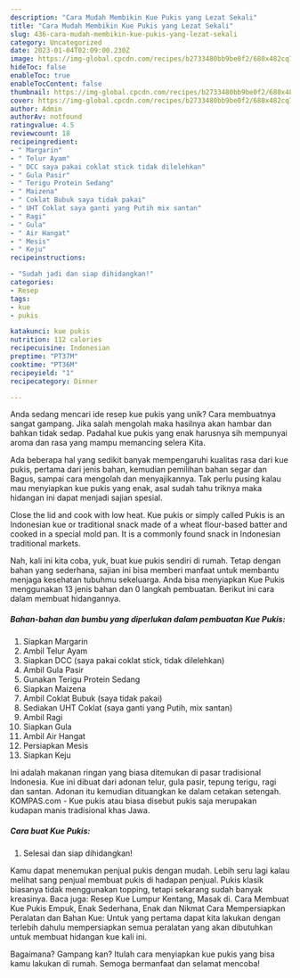 ```yaml
---
description: "Cara Mudah Membikin Kue Pukis yang Lezat Sekali"
title: "Cara Mudah Membikin Kue Pukis yang Lezat Sekali"
slug: 436-cara-mudah-membikin-kue-pukis-yang-lezat-sekali
category: Uncategorized
date: 2023-01-04T02:09:00.230Z
image: https://img-global.cpcdn.com/recipes/b2733480bb9be0f2/680x482cq70/kue-pukis-foto-resep-utama.jpg
hideToc: false
enableToc: true
enableTocContent: false
thumbnail: https://img-global.cpcdn.com/recipes/b2733480bb9be0f2/680x482cq70/kue-pukis-foto-resep-utama.jpg
cover: https://img-global.cpcdn.com/recipes/b2733480bb9be0f2/680x482cq70/kue-pukis-foto-resep-utama.jpg
author: Admin
authorAv: notfound
ratingvalue: 4.5
reviewcount: 18
recipeingredient:
- " Margarin"
- " Telur Ayam"
- " DCC saya pakai coklat stick tidak dilelehkan"
- " Gula Pasir"
- " Terigu Protein Sedang"
- " Maizena"
- " Coklat Bubuk saya tidak pakai"
- " UHT Coklat saya ganti yang Putih mix santan"
- " Ragi"
- " Gula"
- " Air Hangat"
- " Mesis"
- " Keju"
recipeinstructions:

- "Sudah jadi dan siap dihidangkan!"
categories:
- Resep
tags:
- kue
- pukis

katakunci: kue pukis 
nutrition: 112 calories
recipecuisine: Indonesian
preptime: "PT37M"
cooktime: "PT36M"
recipeyield: "1"
recipecategory: Dinner

---
```





Anda sedang mencari ide resep kue pukis yang unik? Cara membuatnya sangat gampang. Jika salah mengolah maka hasilnya akan hambar dan bahkan tidak sedap. Padahal kue pukis yang enak harusnya sih mempunyai aroma dan rasa yang mampu memancing selera Kita.





Ada beberapa hal yang sedikit banyak mempengaruhi kualitas rasa dari kue pukis, pertama dari jenis bahan, kemudian pemilihan bahan segar dan Bagus, sampai cara mengolah dan menyajikannya. Tak perlu pusing kalau mau menyiapkan kue pukis yang enak,      asal sudah tahu triknya maka hidangan ini dapat menjadi sajian spesial.














Close the lid and cook with low heat. Kue pukis or simply called Pukis is an Indonesian kue or traditional snack made of a wheat flour-based batter and cooked in a special mold pan. It is a commonly found snack in Indonesian traditional markets.






Nah, kali ini kita coba, yuk, buat kue pukis sendiri di rumah. Tetap dengan bahan yang sederhana, sajian ini bisa memberi manfaat untuk membantu menjaga kesehatan tubuhmu sekeluarga. Anda bisa menyiapkan Kue Pukis menggunakan 13 jenis bahan dan 0 langkah pembuatan. Berikut ini cara dalam membuat hidangannya.

<!--inarticleads1-->

##### Bahan-bahan dan bumbu yang diperlukan dalam pembuatan Kue Pukis:

1. Siapkan  Margarin
1. Ambil  Telur Ayam
1. Siapkan  DCC (saya pakai coklat stick, tidak dilelehkan)
1. Ambil  Gula Pasir
1. Gunakan  Terigu Protein Sedang
1. Siapkan  Maizena
1. Ambil  Coklat Bubuk (saya tidak pakai)
1. Sediakan  UHT Coklat (saya ganti yang Putih, mix santan)
1. Ambil  Ragi
1. Siapkan  Gula
1. Ambil  Air Hangat
1. Persiapkan  Mesis
1. Siapkan  Keju


Ini adalah makanan ringan yang biasa ditemukan di pasar tradisional Indonesia. Kue ini dibuat dari adonan telur, gula pasir, tepung terigu, ragi dan santan. Adonan itu kemudian dituangkan ke dalam cetakan setengah. KOMPAS.com - Kue pukis atau biasa disebut pukis saja merupakan kudapan manis tradisional khas Jawa. 

<!--inarticleads2-->

##### Cara buat Kue Pukis:


1. Selesai dan siap dihidangkan!

Kamu dapat menemukan penjual pukis dengan mudah. Lebih seru lagi kalau melihat sang penjual membuat pukis di hadapan penjual. Pukis klasik biasanya tidak menggunakan topping, tetapi sekarang sudah banyak kreasinya. Baca juga: Resep Kue Lumpur Kentang, Masak di. Cara Membuat Kue Pukis Empuk, Enak Sederhana, Enak dan Nikmat Cara Mempersiapkan Peralatan dan Bahan Kue: Untuk yang pertama dapat kita lakukan dengan terlebih dahulu mempersiapkan semua peralatan yang akan dibutuhkan untuk membuat hidangan kue kali ini. 

Bagaimana? Gampang kan? Itulah cara menyiapkan kue pukis yang bisa kamu lakukan di rumah. Semoga bermanfaat dan selamat mencoba!
